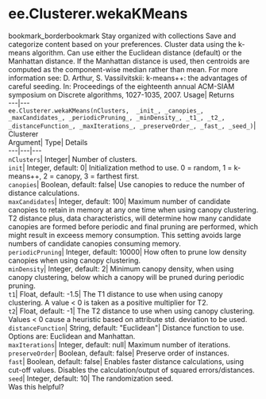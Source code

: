  
#  ee.Clusterer.wekaKMeans 
bookmark_borderbookmark Stay organized with collections  Save and categorize content based on your preferences.
Cluster data using the k-means algorithm. Can use either the Euclidean distance (default) or the Manhattan distance. If the Manhattan distance is used, then centroids are computed as the component-wise median rather than mean. For more information see: 
D. Arthur, S. Vassilvitskii: k-means++: the advantages of careful seeding. In: Proceedings of the eighteenth annual ACM-SIAM symposium on Discrete algorithms, 1027-1035, 2007.
Usage| Returns  
---|---  
`ee.Clusterer.wekaKMeans(nClusters,  _init_, _canopies_, _maxCandidates_, _periodicPruning_, _minDensity_, _t1_, _t2_, _distanceFunction_, _maxIterations_, _preserveOrder_, _fast_, _seed_)`| Clusterer  
Argument| Type| Details  
---|---|---  
`nClusters`| Integer| Number of clusters.  
`init`| Integer, default: 0| Initialization method to use. 0 = random, 1 = k-means++, 2 = canopy, 3 = farthest first.  
`canopies`| Boolean, default: false| Use canopies to reduce the number of distance calculations.  
`maxCandidates`| Integer, default: 100| Maximum number of candidate canopies to retain in memory at any one time when using canopy clustering. T2 distance plus, data characteristics, will determine how many candidate canopies are formed before periodic and final pruning are performed, which might result in exceess memory consumption. This setting avoids large numbers of candidate canopies consuming memory.  
`periodicPruning`| Integer, default: 10000| How often to prune low density canopies when using canopy clustering.  
`minDensity`| Integer, default: 2| Minimum canopy density, when using canopy clustering, below which a canopy will be pruned during periodic pruning.  
`t1`| Float, default: -1.5| The T1 distance to use when using canopy clustering. A value < 0 is taken as a positive multiplier for T2.  
`t2`| Float, default: -1| The T2 distance to use when using canopy clustering. Values < 0 cause a heuristic based on attribute std. deviation to be used.  
`distanceFunction`| String, default: "Euclidean"| Distance function to use. Options are: Euclidean and Manhattan.  
`maxIterations`| Integer, default: null| Maximum number of iterations.  
`preserveOrder`| Boolean, default: false| Preserve order of instances.  
`fast`| Boolean, default: false| Enables faster distance calculations, using cut-off values. Disables the calculation/output of squared errors/distances.  
`seed`| Integer, default: 10| The randomization seed.  
Was this helpful?
